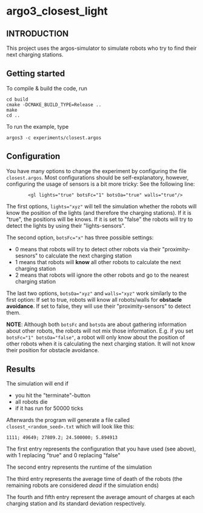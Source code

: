 # argo3_closest_light
## INTRODUCTION ##
This project uses the argos-simulator to simulate robots who try to find their next charging stations.
## Getting started ##
To compile & build the code, run
```mkdir build
cd build
cmake -DCMAKE_BUILD_TYPE=Release ..
make
cd ..
```

To run the example, type
```
argos3 -c experiments/closest.argos
```

## Configuration ##

You have many options to change the experiment by configuring the file ``closest.argos``.
Most configurations should be self-explanatory, however, configuring the usage of sensors is a bit more tricky:
See the following line:
```
        <gl lights="true" botsFc="1" botsOa="true" walls="true"/>
```
The first options, ``lights="xyz"`` will tell the simulation whether the robots will know the position of the lights
(and therefore the charging stations). If it is "true", the positions will be knows. If it is set to "false" the robots will try to
detect the lights by using their "lights-sensors".

The second option, ``botsFc="x"`` has three possible settings:
* 0 means that robots will try to detect other robots via their "proximity-sesnors" to calculate the next charging station
* 1 means that robots will **know** all other robots to calculate the next charging station
* 2 means that robots will ignore the other robots and go to the nearest charging station

The last two options, ``botsOa="xyz"`` and ``walls="xyz"`` work similarly to the first option: If set to true, robots will
know all robots/walls for **obstacle avoidance**. If set to false, they will use their "proximity-sensors" to detect them.

**NOTE**: Although both ``botsFc`` and ``botsOa`` are about gathering information about other robots, the robots will not mix those information.
E.g. if you set ``botsFc="1" botsOa="false"``, a robot will only know about the position of other robots when it is calculating the next charging station.
It will not know their position for obstacle avoidance.

## Results ##
The simulation will end if
* you hit the "terminate"-button
* all robots die
* if it has run for 50000 ticks

Afterwards the program will generate a file called ``closest_<random_seed>.txt`` which will look like this:
```
1111; 49649; 27809.2; 24.500000; 5.894913
```
The first entry represents the configuration that you have used (see above), with 1 replacing "true" and 0 replacing "false"

The second entry represents the runtime of the simulation

The third entry represents the  average time of death of the robots (the remaining robots are considered *dead* if the simulation ends)

The fourth and fifth entry represent the average amount of charges at each charging station and its standard deviation respectively.